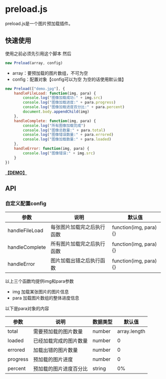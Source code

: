 # preload.js

preload.js是一个图片预加载插件。


## 快速使用
使用之前必须先引用这个脚本 然后

```javascript
new Preload(array, config)
```

+ array：要预加载的图片数组，不可为空
+ config：配置对象【config可以为空 为空的话使用默认值】

```javascript
new Preload(["demo.jpg"], {
    handleFileLoad: function(img, para) {
        console.log("图像加载成功:" + img.src)
        console.log("图像加载进度:" + para.progress)
        console.log("图像加载进度百分比:" + para.percent)
        document.body.appendChild(img)
    },
    handleComplete: function(img, para) {
        console.log("所有图像加载完成")
        console.log("图像总数量:" + para.total)
        console.log("图像错误数量:" + para.errored)
        console.log("图像加载数量:" + para.loaded)
    },
    handleError: function(img, para) {
        console.log("图像错误:" + img.src)
    }
})
```


**[【DEMO】](index.html)**

## API

### 自定义配置config
参数 | 说明 | 默认值
--- | --- | ---
handleFileLoad | 每张图片加载完之后执行函数 | function(img, para){}
handleComplete | 所有图片加载完之后执行函数 | function(img, para){}
handleError | 图片加载出错之后执行函数 | function(img, para){}

以上三个函数均提供img和para参数
+ img 加载某张图片的图片信息
+ para 加载图片数组的整体进度信息

以下是para对象的内容

参数 | 说明 | 数据类型 | 默认值
--- | --- | --- | ---
total | 需要预加载的图片数量 | number | array.length
loaded | 已经加载完成的图片数量 | number | 0
errored | 加载出错的图片数量 | number | 0
progress | 预加载的图片进度 | number | 0
percent | 预加载的图片进度百分比 | string | 0%




